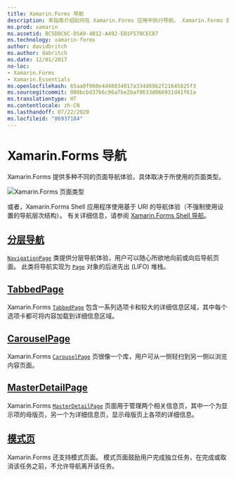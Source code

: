 ```yaml
---
title: Xamarin.Forms 导航
description: 本指南介绍如何在 Xamarin.Forms 应用中执行导航。 Xamarin.Forms 提供多种不同的页面导航体验，具体取决于所使用的页面类型。
ms.prod: xamarin
ms.assetid: BC5D0C6C-D5A9-4B12-A492-ED1F570CEC87
ms.technology: xamarin-forms
author: davidbritch
ms.author: dabritch
ms.date: 12/01/2017
no-loc:
- Xamarin.Forms
- Xamarin.Essentials
ms.openlocfilehash: 65aa0f060e4d48834017a334d69b2f21645825f3
ms.sourcegitcommit: 008bcbd37b6c96a7be2baf0633d066931d41f61a
ms.translationtype: HT
ms.contentlocale: zh-CN
ms.lasthandoff: 07/22/2020
ms.locfileid: "86937184"
---
```

# <a name="xamarinforms-navigation"></a>Xamarin.Forms 导航

Xamarin.Forms 提供多种不同的页面导航体验，具体取决于所使用的页面类型。

![Xamarin.Forms 页面类型](images/page-types.png)

或者，Xamarin.Forms Shell 应用程序使用基于 URI 的导航体验（不强制使用设置的导航层次结构）。 有关详细信息，请参阅 [Xamarin.Forms Shell 导航](~/xamarin-forms/app-fundamentals/shell/navigation.md)。

## <a name="hierarchical-navigation"></a>[分层导航](hierarchical.md)

[`NavigationPage`](xref:Xamarin.Forms.NavigationPage) 类提供分层导航体验，用户可以随心所欲地向前或向后导航页面。 此类将导航实现为 [`Page`](xref:Xamarin.Forms.Page) 对象的后进先出 (LIFO) 堆栈。

## <a name="tabbedpage"></a>[TabbedPage](tabbed-page.md)

Xamarin.Forms [`TabbedPage`](xref:Xamarin.Forms.TabbedPage) 包含一系列选项卡和较大的详细信息区域，其中每个选项卡都可将内容加载到详细信息区域。

## <a name="carouselpage"></a>[CarouselPage](carousel-page.md)

Xamarin.Forms [`CarouselPage`](xref:Xamarin.Forms.CarouselPage) 页很像一个库，用户可从一侧轻扫到另一侧以浏览内容页面。

## <a name="masterdetailpage"></a>[MasterDetailPage](master-detail-page.md)

Xamarin.Forms [`MasterDetailPage`](xref:Xamarin.Forms.MasterDetailPage) 页面用于管理两个相关信息页，其中一个为显示项的母版页，另一个为详细信息页，显示母版页上各项的详细信息。

## <a name="modal-pages"></a>[模式页](modal.md)

Xamarin.Forms 还支持模式页面。 模式页面鼓励用户完成独立任务，在完成或取消该任务之前，不允许导航离开该任务。

